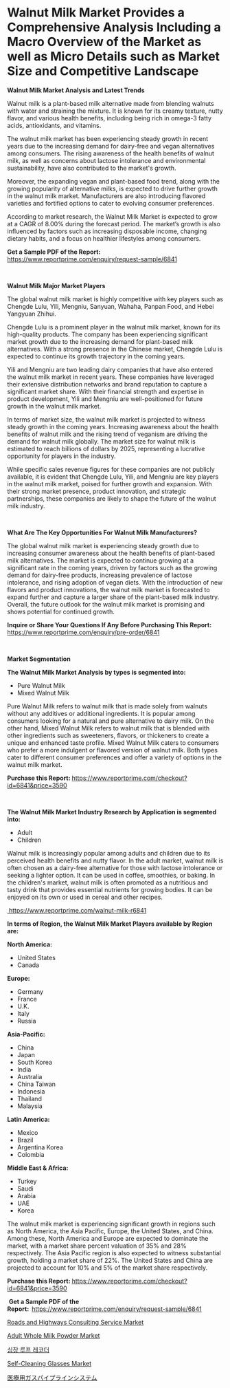 <p><h1>Walnut Milk Market Provides a Comprehensive Analysis Including a Macro Overview of the Market as well as Micro Details such as Market Size and Competitive Landscape</h1></p><p><strong>Walnut Milk Market Analysis and Latest Trends</strong></p>
<p><p>Walnut milk is a plant-based milk alternative made from blending walnuts with water and straining the mixture. It is known for its creamy texture, nutty flavor, and various health benefits, including being rich in omega-3 fatty acids, antioxidants, and vitamins.</p><p>The walnut milk market has been experiencing steady growth in recent years due to the increasing demand for dairy-free and vegan alternatives among consumers. The rising awareness of the health benefits of walnut milk, as well as concerns about lactose intolerance and environmental sustainability, have also contributed to the market's growth.</p><p>Moreover, the expanding vegan and plant-based food trend, along with the growing popularity of alternative milks, is expected to drive further growth in the walnut milk market. Manufacturers are also introducing flavored varieties and fortified options to cater to evolving consumer preferences.</p><p>According to market research, the Walnut Milk Market is expected to grow at a CAGR of 8.00% during the forecast period. The market’s growth is also influenced by factors such as increasing disposable income, changing dietary habits, and a focus on healthier lifestyles among consumers.</p></p>
<p><strong>Get a Sample PDF of the Report:&nbsp;</strong> <a href="https://www.reportprime.com/enquiry/request-sample/6841">https://www.reportprime.com/enquiry/request-sample/6841</a></p>
<p>&nbsp;</p>
<p><strong>Walnut Milk Major Market Players</strong></p>
<p><p>The global walnut milk market is highly competitive with key players such as Chengde Lulu, Yili, Mengniu, Sanyuan, Wahaha, Panpan Food, and Hebei Yangyuan Zhihui. </p><p>Chengde Lulu is a prominent player in the walnut milk market, known for its high-quality products. The company has been experiencing significant market growth due to the increasing demand for plant-based milk alternatives. With a strong presence in the Chinese market, Chengde Lulu is expected to continue its growth trajectory in the coming years.</p><p>Yili and Mengniu are two leading dairy companies that have also entered the walnut milk market in recent years. These companies have leveraged their extensive distribution networks and brand reputation to capture a significant market share. With their financial strength and expertise in product development, Yili and Mengniu are well-positioned for future growth in the walnut milk market.</p><p>In terms of market size, the walnut milk market is projected to witness steady growth in the coming years. Increasing awareness about the health benefits of walnut milk and the rising trend of veganism are driving the demand for walnut milk globally. The market size for walnut milk is estimated to reach billions of dollars by 2025, representing a lucrative opportunity for players in the industry.</p><p>While specific sales revenue figures for these companies are not publicly available, it is evident that Chengde Lulu, Yili, and Mengniu are key players in the walnut milk market, poised for further growth and expansion. With their strong market presence, product innovation, and strategic partnerships, these companies are likely to shape the future of the walnut milk industry.</p></p>
<p>&nbsp;</p>
<p><strong>What Are The Key Opportunities For Walnut Milk Manufacturers?</strong></p>
<p><p>The global walnut milk market is experiencing steady growth due to increasing consumer awareness about the health benefits of plant-based milk alternatives. The market is expected to continue growing at a significant rate in the coming years, driven by factors such as the growing demand for dairy-free products, increasing prevalence of lactose intolerance, and rising adoption of vegan diets. With the introduction of new flavors and product innovations, the walnut milk market is forecasted to expand further and capture a larger share of the plant-based milk industry. Overall, the future outlook for the walnut milk market is promising and shows potential for continued growth.</p></p>
<p><strong>Inquire or Share Your Questions If Any Before Purchasing This Report:</strong> <a href="https://www.reportprime.com/enquiry/pre-order/6841">https://www.reportprime.com/enquiry/pre-order/6841</a></p>
<p>&nbsp;</p>
<p><strong>Market Segmentation</strong></p>
<p><strong>The Walnut Milk Market Analysis by types is segmented into:</strong></p>
<p><ul><li>Pure Walnut Milk</li><li>Mixed Walnut Milk</li></ul></p>
<p><p>Pure Walnut Milk refers to walnut milk that is made solely from walnuts without any additives or additional ingredients. It is popular among consumers looking for a natural and pure alternative to dairy milk. On the other hand, Mixed Walnut Milk refers to walnut milk that is blended with other ingredients such as sweeteners, flavors, or thickeners to create a unique and enhanced taste profile. Mixed Walnut Milk caters to consumers who prefer a more indulgent or flavored version of walnut milk. Both types cater to different consumer preferences and offer a variety of options in the walnut milk market.</p></p>
<p><strong>Purchase this Report:&nbsp;</strong><a href="https://www.reportprime.com/checkout?id=6841&price=3590">https://www.reportprime.com/checkout?id=6841&price=3590</a></p>
<p>&nbsp;</p>
<p><strong>The Walnut Milk Market Industry Research by Application is segmented into:</strong></p>
<p><ul><li>Adult</li><li>Children</li></ul></p>
<p><p>Walnut milk is increasingly popular among adults and children due to its perceived health benefits and nutty flavor. In the adult market, walnut milk is often chosen as a dairy-free alternative for those with lactose intolerance or seeking a lighter option. It can be used in coffee, smoothies, or baking. In the children's market, walnut milk is often promoted as a nutritious and tasty drink that provides essential nutrients for growing bodies. It can be enjoyed on its own or used in cereal and other recipes.</p></p>
<p><a href="https://www.reportprime.com/walnut-milk-r6841">&nbsp;https://www.reportprime.com/walnut-milk-r6841</a></p>
<p><strong>In terms of Region, the Walnut Milk Market Players available by Region are:</strong></p>
<p>
    <p> <strong> North America: </strong>
        <ul>
            <li>United States</li>
            <li>Canada</li>
        </ul>
        </p> 
    <p> <strong> Europe: </strong>
        <ul>
            <li>Germany</li>
            <li>France</li>
            <li>U.K.</li>
            <li>Italy</li>
            <li>Russia</li>
        </ul>
        </p> 
    <p> <strong> Asia-Pacific: </strong>
        <ul>
            <li>China</li>
            <li>Japan</li>
            <li>South Korea</li>
            <li>India</li>
            <li>Australia</li>
            <li>China Taiwan</li>
            <li>Indonesia</li>
            <li>Thailand</li>
            <li>Malaysia</li>
        </ul>
        </p> 
    <p> <strong> Latin America: </strong>
        <ul>
            <li>Mexico</li>
            <li>Brazil</li>
            <li>Argentina Korea</li>
            <li>Colombia</li>
        </ul>
        </p> 
    <p> <strong> Middle East & Africa: </strong>
        <ul>
            <li>Turkey</li>
            <li>Saudi</li>
            <li>Arabia</li>
            <li>UAE</li>
            <li>Korea</li>
        </ul>
    </p>
    </p>
<p><p>The walnut milk market is experiencing significant growth in regions such as North America, the Asia Pacific, Europe, the United States, and China. Among these, North America and Europe are expected to dominate the market, with a market share percent valuation of 35% and 28% respectively. The Asia Pacific region is also expected to witness substantial growth, holding a market share of 22%. The United States and China are projected to account for 10% and 5% of the market share respectively.</p></p>
<p><strong>Purchase this Report: </strong><a href="https://www.reportprime.com/checkout?id=6841&price=3590">https://www.reportprime.com/checkout?id=6841&price=3590</a></p>
<p>&nbsp;<strong>Get a Sample PDF of the Report:&nbsp;&nbsp;</strong><a href="https://www.reportprime.com/enquiry/request-sample/6841">https://www.reportprime.com/enquiry/request-sample/6841</a></p>
<p><strong></strong></p>
<p><p><a href="https://medium.com/@addiehirthe44/global-roads-and-highways-consulting-service-industry-types-applications-market-players-8b1d28b4154f">Roads and Highways Consulting Service Market</a></p><p><a href="https://github.com/suitykhatun12/Market-Research-Report-List-1/blob/main/adult-whole-milk-powder-market.md">Adult Whole Milk Powder Market</a></p><p><a href="https://medium.com/@sophieinleeds/%EC%8B%AC%EC%A7%81-%EA%B6%A4%EC%96%91%EC%9E%90-%EC%8B%9C%EC%9E%A5-%EC%A0%84%EB%A7%9D-%EC%99%84%EC%A0%84%ED%95%9C-%EC%82%B0%EC%97%85-%EB%B6%84%EC%84%9D-2024%EB%85%84%EB%B6%80%ED%84%B0-2031%EB%85%84%EA%B9%8C%EC%A7%80-c8acf1d8419a">심장 루프 레코더</a></p><p><a href="https://www.linkedin.com/pulse/self-cleaning-glasses-market-forecasts-trends-impact-analysis-37wcf">Self-Cleaning Glasses Market</a></p><p><a href="https://medium.com/@josuehezog2023/%E6%AC%A1%E3%81%AE%E6%96%87%E7%AB%A0%E3%82%92%E6%97%A5%E6%9C%AC%E8%AA%9E%E3%81%AB%E7%BF%BB%E8%A8%B3%E3%81%99%E3%82%8B%E3%81%A8-%E5%8C%BB%E7%94%A8%E3%82%AC%E3%82%B9%E3%83%91%E3%82%A4%E3%83%97%E3%83%A9%E3%82%A4%E3%83%B3%E3%82%B7%E3%82%B9%E3%83%86%E3%83%A0%E5%B8%82%E5%A0%B4%E3%81%AE%E5%8B%95%E5%90%91%E3%81%A8%E6%88%90%E9%95%B7%E8%A6%81%E5%9B%A0%E3%82%92%E5%88%86%E6%9E%90%E3%81%97-2024%E5%B9%B4%E3%81%8B%E3%82%892031%E5%B9%B4%E3%81%BE%E3%81%A7%E3%81%AE%E4%BA%88%E6%B8%AC%E3%82%92%E8%A1%8C%E3%81%86-%E3%81%93%E3%81%A8%E3%81%AB%E3%81%AA%E3%82%8A%E3%81%BE%E3%81%99-3447be68f764">医療用ガスパイプラインシステム</a></p></p>